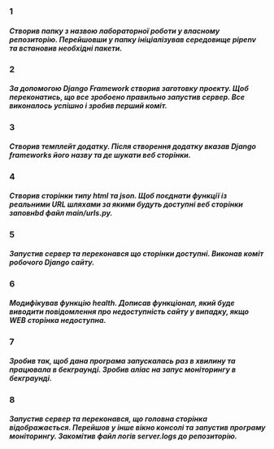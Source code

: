 ### 1
##### Створив папку з назвою лабораторної роботи у власному репозиторію. Перейшовши у папку ініціалізував середовище pipenv та встановив необхідні пакети.
### 2
##### За допомогою Django Framework створив заготовку проекту. Щоб переконатись, що все зробоено правильно запустив сервер. Все виконалось успішно і зробив перший коміт.
### 3
##### Створив темплейт додатку. Після створення додатку вказав Django frameworks його назву та де шукати веб сторінки.
### 4
##### Створив сторінки типу html та json. Щоб поєднати функції із реальними URL шляхами за якими будуть доступні веб сторінки заповнbd файл main/urls.py.
### 5
##### Запустив сервер та переконався що сторінки доступні. Виконав коміт робочого Django сайту.
### 6
##### Модифікував функцію health. Дописав функціонал, який буде виводити повідомлення про недоступність сайту у випадку, якщо WEB сторінка недоступна.
### 7
##### Зробив так, щоб дана програма запускалась раз в хвилину та працювала в бекграунді. Зробив аліас на запус моніторингу в бекграунді.
### 8
##### Запустив сервер та переконався, що головна сторінка відображається. Перейшов у інше вікно консолі та запустив програму моніторингу. Закомітив файл логів server.logs до репозиторію.
